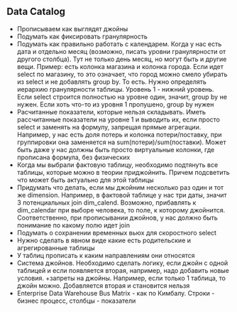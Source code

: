 ## Data Catalog
- Прописываем как выглядят джойны
- Подумать как фиксировать гранулярность
- Подумать как правильно работать с календарем. Когда у нас есть дата и отдельно месяц (возможно, писать уровни гранулярности от другого столбца). Тут не только день месяц, но могут быть и другие вещи. Пример: есть колонка магазина и колонка города. Если идет select по магазину, то это означает, что город можно смело убирать из select и не добавлять group by. То есть. Нужно определять иерархию гранулярности таблицы. Уровень 1 - нижний уровень. Если select строится полностью на уровне один, значит, group by не нужен. Если хоть что-то из уровня 1 пропушено, group by нужен
- Расчитанные показатели, которые нельзя складывать. Иметь рассчитанные показатели на уровне 1 и выводить их, если просто select и заменять на формулу, запрещая прямые агрегации. Например, у нас есть доля потерь и колонка потери/поставку, при группировки она заменяется на sum(потери)/sum(поставки). Может быть даже у нас должны быть просто виртуальные колонки, где прописана формула, без физических
- Когда мы выбрали фактовую таблицу, необходимо подтянуть все таблицы, которые можно в теории приджойнить. Причем подсветить что может быть актуально для этой таблицы
- Придумать что делать, если мы джойним несколько раз один и тот же dimension. Например, в фактовой таблице у нас три даты, значит 3 потенциальных join dim_calend. Возможно, прибавлять к dim_calendar при выборе человека, то поле, к которому джойнится. Соответственно, при прописывании джойнов, у нас должно быть понимание по какому полю идет join
- Подумать о сохранении временных вьюх для скоростного select
- Нужно сделать в явном виде какие есть родительские и агрегированные таблицы
- У таблиц прописать к каким направлениям они относятся
- Система джойнов. Необходимо сделать логику, если джойн с одной таблицей и если появляется вторая, например, надо добавить новые условия. +запреты на джойны. Например, если только 1 таблица, то джойн можно. Добавляется вторая и становится нельзя
- Enterprise Data Warehouse Bus Matrix - как по Кимбалу. Строки - бизнес процесс, столбцы - показатели

